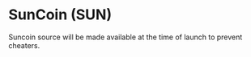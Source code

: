 SunCoin (SUN)
===========

Suncoin source will be made available at the time of launch to prevent cheaters.
